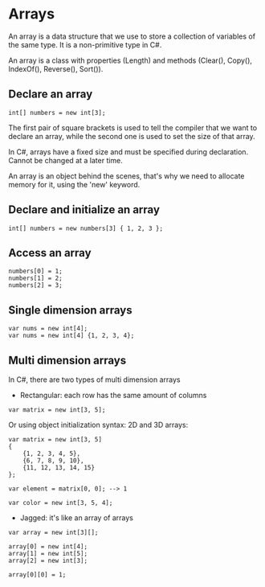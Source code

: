# Arrays

An array is a data structure that we use to store a collection of 
variables of the same type. It is a non-primitive type in C#.

An array is a class with properties (Length) and methods (Clear(), Copy(), IndexOf(), Reverse(), Sort()).


## Declare an array

```
int[] numbers = new int[3];
```

The first pair of square brackets is used to tell the compiler that we want to declare an array,
while the second one is used to set the size of that array.

In C#, arrays have a fixed size and must be specified during declaration. Cannot be changed at a later time.

An array is an object behind the scenes, that's why we need to allocate memory for it,
using the 'new' keyword.


## Declare and initialize an array

```
int[] numbers = new numbers[3] { 1, 2, 3 };
```


## Access an array

```
numbers[0] = 1;
numbers[1] = 2;
numbers[2] = 3;
```


## Single dimension arrays

```
var nums = new int[4];
var nums = new int[4] {1, 2, 3, 4};
```


## Multi dimension arrays
In C#, there are two types of multi dimension arrays

- Rectangular: each row has the same amount of columns

```
var matrix = new int[3, 5];
```

Or using object initialization syntax: 2D and 3D arrays:

```
var matrix = new int[3, 5]
{
    {1, 2, 3, 4, 5},
    {6, 7, 8, 9, 10},
    {11, 12, 13, 14, 15}
};

var element = matrix[0, 0]; --> 1
```

```
var color = new int[3, 5, 4];
```


- Jagged: it's like an array of arrays

```
var array = new int[3][];

array[0] = new int[4];
array[1] = new int[5];
array[2] = new int[3];

array[0][0] = 1;
```